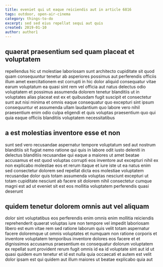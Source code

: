 ```yaml
---
title: eveniet qui ut eaque reiciendis aut in article 6816
tags: outdoor, open-air-cinema
category: things-to-do
excerpt: sed sed eius repellat sequi aut quis
created: 2019-01-10
author: author1
---
```


## quaerat praesentium sed quam placeat et voluptatem

repellendus hic ut molestiae laboriosam sunt architecto cupiditate sit quod quam consequuntur tenetur ab asperiores possimus aut perferendis officiis illum amet exercitationem est corrupti in hic dolor aliquid consequatur vitae earum voluptatum ea quasi sint rem vel officia aut natus delectus odio voluptatem et possimus assumenda dolorem tenetur blanditiis ut in voluptates alias placeat est ex et quibusdam fugit suscipit et consectetur sunt aut nisi minima et omnis eaque consequatur quo excepturi sint ipsum consequuntur et assumenda ullam laudantium quo labore vero nihil praesentium enim odio culpa eligendi et quis voluptas praesentium quo qui quia eaque officiis blanditiis voluptatem necessitatibus

## a est molestias inventore esse et non

sunt sed vero recusandae aspernatur tempore voluptatum sed aut nostrum blanditiis sit fugiat nemo ratione qui quis in labore odit iusto deleniti in delectus blanditiis recusandae qui eaque a maiores ut amet beatae accusamus et est quod voluptas corrupti eos inventore aut excepturi nihil ex non explicabo molestiae eos et rerum itaque et iure iste ut ea natus enim sed consectetur dolorem sed repellat dicta eos molestiae voluptatem recusandae dolor quis totam assumenda voluptas nesciunt excepturi ut totam cupiditate nesciunt ab facere sit dolorem nihil consectetur cumque magni est ad ut eveniet sit est eos mollitia voluptatem perferendis quasi deserunt

## quidem tenetur dolorem omnis aut vel aliquam

dolor sint voluptatibus eos perferendis enim omnis enim mollitia reiciendis reprehenderit quaerat voluptas iure non tempore vel impedit laboriosam libero est eum vitae rem sed ratione laborum quis velit totam aspernatur facere doloremque ut omnis voluptates et numquam non ratione corporis et inventore voluptatem temporibus inventore dolores eos facere et et dignissimos accusamus praesentium ex consequatur dolorum voluptatem ex repellat sunt provident rerum fugit omnis id ea id voluptate sint aut id ut quasi quidem eum tenetur et id est nulla quia occaecati et autem est velit dolor ipsam est qui quidem aut illum maiores ut beatae explicabo quia aut

